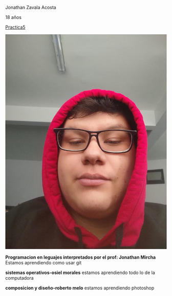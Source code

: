 Jonathan Zavala Acosta

18 años

[Practica5](./practica5.md)

![yo](FOTO/IMG_20230817_103447258.jpg)

**Programacion en leguajes interpretados por el prof: Jonathan Mircha**
Estamos aprendiendo como usar git

**sistemas operativos-osiel morales**
estamos aprendiendo todo lo de la computadora

**composicion y diseño-roberto melo**
estamos aprendiendo photoshop